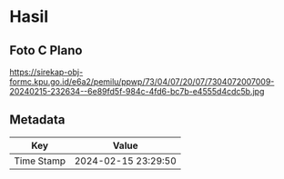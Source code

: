 # Hasil

## Foto C Plano

https://sirekap-obj-formc.kpu.go.id/e6a2/pemilu/ppwp/73/04/07/20/07/7304072007009-20240215-232634--6e89fd5f-984c-4fd6-bc7b-e4555d4cdc5b.jpg


## Metadata

| Key        | Value               |
| ---------- | ------------------- |
| Time Stamp | 2024-02-15 23:29:50 |



